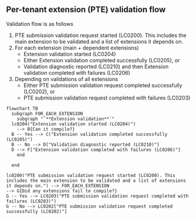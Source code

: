 ## Per-tenant extension (PTE) validation flow

Validation flow is as follows

1. PTE submission validation request started (LC0200). This includes the main extension to be validated and a list of extensions it depends on.
2. For each extension (main + dependent extensions)
   - Extension validation started (LC0204)
   - Either Extension validation completed successfully (LC0205), or
   - Validation diagnostic reported (LC0210) and then Extension validation completed with failures (LC0206)
3. Depending on validations of all extensions
   - Either PTE submission validation request completed successfully (LC0202), or
   - PTE submission validation request completed with failures (LC0203)



```mermaid
flowchart TB
  subgraph FOR_EACH_EXTENSION
    subgraph "`**Extension validation**`"
  lc0204("Extension validation started (LC0204)") 
    --> B{Can it compile?}
  B -- Yes --> C("Extension validation completed successfully (LC0205)")
  B -- No --> D["Validation diagnostic reported (LC0210)"] 
  D --> F["Extension validation completed with failures (LC0206)"]
    end

  end

lc0200("PTE submission validation request started (LC0200). This includes the main extension to be validated and a list of extensions it depends on.") --> FOR_EACH_EXTENSION 
--> G{Did any extensions fail to compile?}
G -- Yes --> LC0203("PTE submission validation request completed with failures (LC0203)")
G -- No --> LC0202["PTE submission validation request completed successfully (LC0202)"] 
```